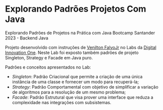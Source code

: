 # Explorando Padrões Projetos Com Java
 Explorando Padrões de Projetos na Prática com Java Bootcamp Santander 2023 - Backend Java

Projeto desenvolvido com instruções de [Venilton FalvoJr](https://github.com/falvojr) no Labs da [Digital Innovation One](https://www.dio.me/). Neste Lab foi exposto também padrões de projeto Singleton, Strategy e Facade em Java puro.

 
Padrões e conceitos apresentados no Lab:
* *Singleton*: Padrão Criacional que permite a criação de uma única instância de uma classe e fornecer um modo para recuperá-la;
* *Strategy*: Padrão Comportamental com objetivo de simplificar a variação de algoritmos para a resolução de um mesmo problema;
* *Facade*: Padrão Estrutural que visa prover uma interface que reduza a complexidade nas integrações com subsistemas.

